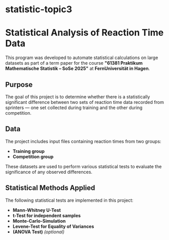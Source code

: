 # statistic-topic3

# Statistical Analysis of Reaction Time Data

This program was developed to automate statistical calculations on large datasets as part of a term paper for the course **"61381 Praktikum Mathematische Statistik – SoSe 2025"** at **FernUniversität in Hagen**.

## Purpose

The goal of this project is to determine whether there is a statistically significant difference between two sets of reaction time data recorded from sprinters — one set collected during training and the other during competition.

## Data

The project includes input files containing reaction times from two groups:

- **Training group**
- **Competition group**

These datasets are used to perform various statistical tests to evaluate the significance of any observed differences.

## Statistical Methods Applied

The following statistical tests are implemented in this project:

- **Mann-Whitney U-Test**
- **t-Test for independent samples**
- **Monte-Carlo-Simulation**
- **Levene-Test for Equality of Variances**
- **(ANOVA Test)** _(optional)_

